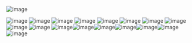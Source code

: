 ![image](https://github.com/akechiirl/keisuken/assets/156700452/b67e79d4-e306-4f3e-ab2a-536f62333573)



![image](https://github.com/akechiirl/keisuken/assets/156700452/a354bfc8-f0fa-4951-99af-f61d9c199eb6) ![image](https://github.com/akechiirl/keisuken/assets/156700452/c9cf0ce3-45c6-43fa-b846-5abd4f70ca7c) ![image](https://github.com/akechiirl/keisuken/assets/156700452/080e7d36-1681-49e0-a185-cba0b484236b) ![image](https://github.com/akechiirl/keisuken/assets/156700452/c0769129-3a0f-4afe-9b5d-10aaf27f910a) ![image](https://github.com/akechiirl/keisuken/assets/156700452/b858ac11-665e-481c-929b-db0e3a9d9887) ![image](https://github.com/akechiirl/keisuken/assets/156700452/646b906c-6ddd-4356-955d-7f9b840dca54) ![image](https://github.com/akechiirl/keisuken/assets/156700452/573424fe-d21f-4bb7-8026-defdfca55117) ![image](https://github.com/akechiirl/keisuken/assets/156700452/20c7ef26-4185-4b64-b130-9a2b23e6fa94) ![image](https://github.com/akechiirl/keisuken/assets/156700452/1328dce3-4bde-418f-96fa-3d8b0fb1cb61)
![image](https://github.com/akechiirl/keisuken/assets/156700452/97e86210-9337-44c8-891f-eb95476533bf) ![image](https://github.com/akechiirl/keisuken/assets/156700452/50adaa81-888e-4b0e-8942-f9ce5029aa45)![image](https://github.com/akechiirl/keisuken/assets/156700452/b4fddc80-43e0-4069-8194-7488a50c6972)![image](https://github.com/akechiirl/keisuken/assets/156700452/1ec97557-74a7-4bdb-88bd-c16b1f8c706f)![image](https://github.com/akechiirl/keisuken/assets/156700452/beeecaf0-6c9b-4245-a2b8-968245e53170)![image](https://github.com/akechiirl/keisuken/assets/156700452/47a7bbdc-1f24-4716-b106-f318f92ec76b)![image](https://github.com/akechiirl/keisuken/assets/156700452/9c1b7ece-98c4-40aa-81e0-cdabc4e6eefb) ![image](https://github.com/akechiirl/keisuken/assets/156700452/8961e8a5-c2b6-4b40-8351-2beea5c763a0)















